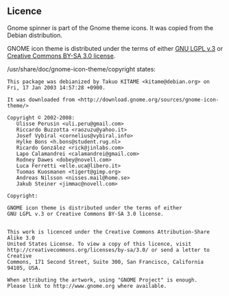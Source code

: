 ## Licence

Gnome spinner is part of the Gnome theme icons.
It was copied from the Debian distribution.

GNOME icon theme is distributed under the terms of either
[GNU LGPL v.3](https://www.gnu.org/licenses/lgpl-3.0.html)
or [Creative Commons BY-SA 3.0 license](https://creativecommons.org/licenses/by-sa/3.0/).

/usr/share/doc/gnome-icon-theme/copyright states:

```
This package was debianized by Takuo KITAME <kitame@debian.org> on
Fri, 17 Jan 2003 14:57:28 +0900.

It was downloaded from <http://download.gnome.org/sources/gnome-icon-theme/>

Copyright © 2002-2008:
   Ulisse Perusin <uli.peru@gmail.com>
   Riccardo Buzzotta <raozuzu@yahoo.it>
   Josef Vybíral <cornelius@vybiral.info>
   Hylke Bons <h.bons@student.rug.nl>
   Ricardo González <rick@jinlabs.com>
   Lapo Calamandrei <calamandrei@gmail.com>
   Rodney Dawes <dobey@novell.com>
   Luca Ferretti <elle.uca@libero.it>
   Tuomas Kuosmanen <tigert@gimp.org>
   Andreas Nilsson <nisses.mail@home.se>
   Jakub Steiner <jimmac@novell.com>

Copyright:

GNOME icon theme is distributed under the terms of either
GNU LGPL v.3 or Creative Commons BY-SA 3.0 license.


This work is licenced under the Creative Commons Attribution-Share Alike 3.0
United States License. To view a copy of this licence, visit
http://creativecommons.org/licenses/by-sa/3.0/ or send a letter to Creative
Commons, 171 Second Street, Suite 300, San Francisco, California 94105, USA.

When attributing the artwork, using "GNOME Project" is enough.
Please link to http://www.gnome.org where available.
```
